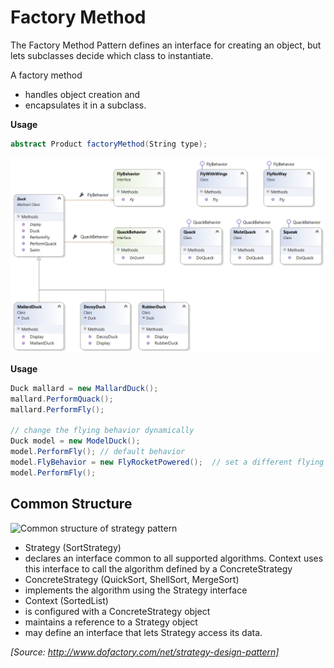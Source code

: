 ﻿# Factory Method

The Factory Method Pattern defines an interface for creating an object, but lets subclasses decide which class to instantiate.

A factory method
* handles object creation and
* encapsulates it in a subclass.

**Usage**
```cs
abstract Product factoryMethod(String type);
```


![Duck App with Strategy Pattern](/Diagrams/Strategy.png)

**Usage**
```cs
Duck mallard = new MallardDuck();
mallard.PerformQuack();
mallard.PerformFly();

// change the flying behavior dynamically
Duck model = new ModelDuck();
model.PerformFly(); // default behavior
model.FlyBehavior = new FlyRocketPowered();  // set a different flying behavior at runtime
model.PerformFly();
```

## Common Structure

![Common structure of strategy pattern](http://www.dofactory.com/images/diagrams/net/strategy.gif)

* Strategy  (SortStrategy)
 * declares an interface common to all supported algorithms. Context uses this interface to call the algorithm defined by a ConcreteStrategy
* ConcreteStrategy  (QuickSort, ShellSort, MergeSort)
 * implements the algorithm using the Strategy interface
* Context  (SortedList)
 * is configured with a ConcreteStrategy object
 * maintains a reference to a Strategy object
 * may define an interface that lets Strategy access its data.

_[Source: http://www.dofactory.com/net/strategy-design-pattern]_
